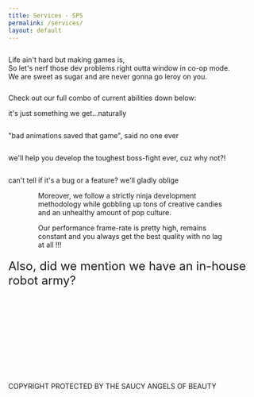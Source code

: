 ```yaml
---
title: Services - SPS
permalink: /services/
layout: default
---
```

<div class="services">
  <div class="banner">
    <img src="{{ site.github.url }}/assets/images/banners/Video-Games-Services-South-East-Asia-Company.svg" alt="">
  </div>
  <div>
    <p class="banner-text">Life ain't hard but making games is,
      <br>So let's nerf those dev problems right outta window in co-op mode.
      <br>We are sweet as sugar and are never gonna go leroy on you.</p>
    <div class="banner-text" style="margin-top: 26px;">Check out our full combo of current abilities down below:</div>
  </div>
  <div class="flex-row">
    <div class="service">
      <img class="img-center" src="{{ site.github.url }}/assets/images/games/Video-Games-2D-3D-Artwork-Service.svg" alt="">
      <p class="banner-text">it's just something we get...naturally</p>
    </div>
    <div class="service">
      <img class="img-center" src="{{ site.github.url }}/assets/images/games/Video-Games-2D-3D-Animations-Service.svg" alt="">
      <p class="banner-text">"bad animations saved that game", said no one ever</p>
    </div>
  </div>
  <div class="flex-row">
    <div class="service">
      <img class="img-center" src="{{ site.github.url }}/assets/images/games/Video-Games-Development-Unity-Engine-Service.svg" alt="">
      <p class="banner-text">we'll help you develop the toughest boss-fight ever, cuz why not?!</p>
    </div>
    <div class="service">
      <img class="img-center" src="{{ site.github.url }}/assets/images/games/Video-Games-Quality-Assurance-Service.svg" alt="">
      <p class="banner-text">can't tell if it's a bug or a feature? we'll gladly oblige</p>
    </div>
  </div>
  <div style="margin: 0 60px;">
    <p class="banner-text">Moreover, we follow a strictly ninja development methodology while gobbling up tons of creative candies and an unhealthy amount of pop culture.</p>
    <p class="banner-text">Our performance frame-rate is pretty high, remains constant and you always get the best quality with no lag at all !!!</p>
  </div>
  <div>
    <p style="font-size: 24px; margin-top: 20px;" class="banner-text">Also, did we mention we have an in-house robot army?</p>
  </div>
  <div style="margin-top: 60px;">
    <div class="get-intouch-button">
      <a href="mailto:hello@sweetpixelstudios.com?subject=SPS Service Request" class="touch-button">
      <div class="touch-shadow"></div></a>
    </div>
  </div>
  <footer>
    <div class="footer">
      <p style="z-index: 10; position: relative; top: 130px;">COPYRIGHT PROTECTED BY THE SAUCY ANGELS OF BEAUTY</p>
    </div>
    <div class="Level-Up" style="text-align: left; ">
      <img src="{{ site.github.url }}/assets/images/back-stickers/Level-Up.svg" alt="">
    </div>
  </footer>
</div>
